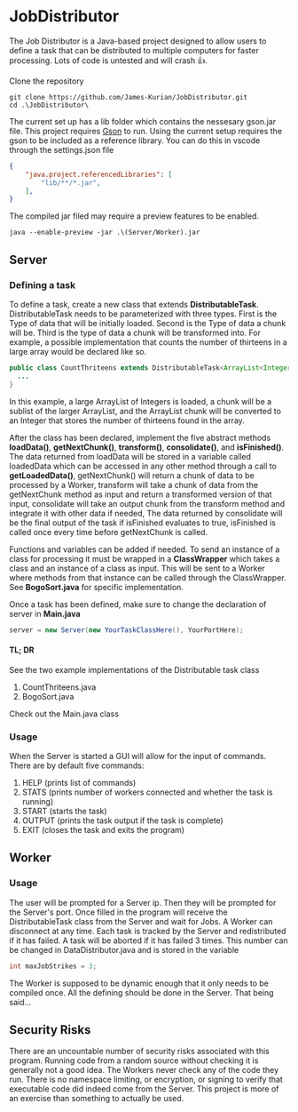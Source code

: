 # JobDistributor
The Job Distributor is a Java-based project designed to allow users to define a task that can be distributed to multiple computers for faster processing. Lots of code is untested and will crash 👍.


Clone the repository
```
git clone https://github.com/James-Kurian/JobDistributor.git
cd .\JobDistributor\
```
The current set up has a lib folder which contains the nessesary gson.jar file. This project requires [Gson](https://github.com/google/gson) to run.
Using the current setup requires the gson to be included as a reference library. You can do this in vscode through the settings.json file
```json
{
    "java.project.referencedLibraries": [
        "lib/**/*.jar",
    ],
}
```
The compiled jar filed may require a preview features to be enabled.
```
java --enable-preview -jar .\(Server/Worker).jar
```

## Server


### Defining a task
To define a task, create a new class that extends **DistributableTask**. DistributableTask needs to be parameterized with three types. First is the Type of data that will be initially loaded. Second is the Type of data a chunk will be. Third is the type of data a chunk will be transformed into. For example, a possible implementation that counts the number of thirteens in a large array would be declared like so.
```java
public class CountThriteens extends DistributableTask<ArrayList<Integer>, ArrayList<Integer>, Integer>{
  ...
}
```
In this example, a large ArrayList of Integers is loaded, a chunk will be a sublist of the larger ArrayList, and the ArrayList chunk will be converted to an Integer that stores the number of thirteens found in the array.


After the class has been declared, implement the five abstract methods **loadData()**, **getNextChunk()**, **transform()**, **consolidate()**, and **isFinished()**. The data returned from loadData will be stored in a variable called loadedData which can be accessed in any other method through a call to **getLoadedData()**, getNextChunk() will return a chunk of data to be processed by a Worker, transform will take a chunk of data from the getNextChunk method as input and return a transformed version of that input, consolidate will take an output chunk from the transform method and integrate it with other data if needed, The data returned by consolidate will be the final output of the task if isFinished evaluates to true, isFinished is called once every time before getNextChunk is called.


Functions and variables can be added if needed. To send an instance of a class for processing it must be wrapped in a **ClassWrapper** which takes a class and an instance of a class as input. This will be sent to a Worker where methods from that instance can be called through the ClassWrapper. See **BogoSort.java** for specific implementation.


Once a task has been defined, make sure to change the declaration of server in **Main.java**
```java
server = new Server(new YourTaskClassHere(), YourPortHere);
```


#### TL; DR
See the two example implementations of the Distributable task class
1. CountThriteens.java
2. BogoSort.java

Check out the Main.java class


### Usage

When the Server is started a GUI will allow for the input of commands.
There are by default five commands:
1. HELP (prints list of commands)
2. STATS (prints number of workers connected and whether the task is running)
3. START (starts the task)
4. OUTPUT (prints the task output if the task is complete)
5. EXIT (closes the task and exits the program)


## Worker

### Usage
The user will be prompted for a Server ip. Then they will be prompted for the Server's port. Once filled in the program will receive the DistributableTask class from the Server and wait for Jobs.
A Worker can disconnect at any time. Each task is tracked by the Server and redistributed if it has failed. A task will be aborted if it has failed 3 times. This number can be changed in DataDistributor.java and is stored in the variable
```java
int maxJobStrikes = 3;
```
The Worker is supposed to be dynamic enough that it only needs to be compiled once. All the defining should be done in the Server. That being said...


## Security Risks
There are an uncountable number of security risks associated with this program. Running code from a random source without checking it is generally not a good idea. The Workers never check any of the code they run. There is no namespace limiting, or encryption, or signing to verify that executable code did indeed come from the Server. This project is more of an exercise than something to actually be used.
